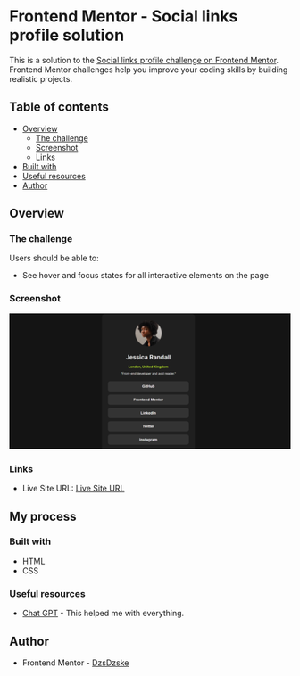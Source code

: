 # Frontend Mentor - Social links profile solution

This is a solution to the [Social links profile challenge on Frontend Mentor](https://www.frontendmentor.io/challenges/social-links-profile-UG32l9m6dQ). Frontend Mentor challenges help you improve your coding skills by building realistic projects. 

## Table of contents

- [Overview](#overview)
  - [The challenge](#the-challenge)
  - [Screenshot](#screenshot)
  - [Links](#links)
- [Built with](#built-with)
- [Useful resources](#useful-resources)
- [Author](#author)


## Overview

### The challenge

Users should be able to:

- See hover and focus states for all interactive elements on the page

### Screenshot

![](./design/screenshot.png)

### Links

- Live Site URL: [Live Site URL](https://social-links-profile-one.vercel.app/)

## My process

### Built with

- HTML
- CSS

### Useful resources

- [Chat GPT](https://chat.openai.com) - This helped me with everything.

## Author

- Frontend Mentor - [DzsDzske](https://www.frontendmentor.io/profile/DzsDzske)

